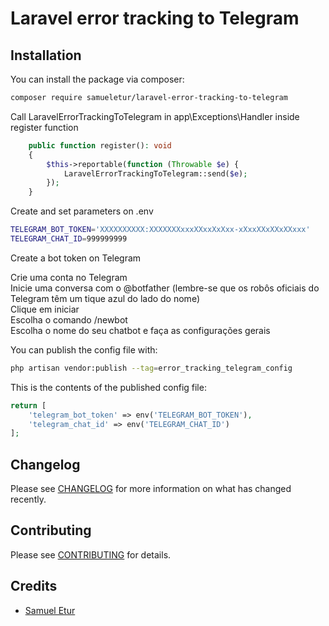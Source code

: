 # Laravel error tracking to Telegram

## Installation

You can install the package via composer:

```bash
composer require samueletur/laravel-error-tracking-to-telegram
```

Call LaravelErrorTrackingToTelegram in app\Exceptions\Handler inside register function 

```php 
    public function register(): void
    {
        $this->reportable(function (Throwable $e) {
            LaravelErrorTrackingToTelegram::send($e);
        });
    }
```

Create and set parameters on .env
```bash
TELEGRAM_BOT_TOKEN='XXXXXXXXXX:XXXXXXXxxxXXxxXxXxx-xXxxXXxXXxXXxxx'
TELEGRAM_CHAT_ID=999999999
```

Create a bot token on Telegram

Crie uma conta no Telegram  
Inicie uma conversa com o @botfather (lembre-se que os robôs oficiais do Telegram têm um tique azul do lado do nome)  
Clique em iniciar  
Escolha o comando /newbot  
Escolha o nome do seu chatbot e faça as configurações gerais  


You can publish the config file with:

```bash
php artisan vendor:publish --tag=error_tracking_telegram_config
```

This is the contents of the published config file:

```php
return [
    'telegram_bot_token' => env('TELEGRAM_BOT_TOKEN'),
    'telegram_chat_id' => env('TELEGRAM_CHAT_ID')
];
```

## Changelog

Please see [CHANGELOG](CHANGELOG.md) for more information on what has changed recently.

## Contributing

Please see [CONTRIBUTING](CONTRIBUTING.md) for details.

## Credits

- [Samuel Etur](https://github.com/samueletur)
